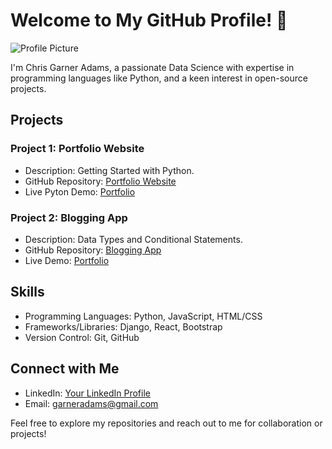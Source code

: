 # Welcome to My GitHub Profile! 👋

![Profile Picture]([https://example.com/profile-picture.jpg](https://media.licdn.com/dms/image/D4E03AQGkjA9ENW6pRw/profile-displayphoto-shrink_400_400/0/1693853440007?e=1716422400&v=beta&t=sAtpmXL_Sp5Ci6YGtAMQjBYoW7bZ6ZmVGO07kMr-Z_I))

I'm Chris Garner Adams, a passionate Data Science with expertise in programming languages like Python, and a keen interest in open-source projects.

## Projects

### Project 1: Portfolio Website
- Description: Getting Started with Python.
- GitHub Repository: [Portfolio Website](https://github.com/GarnerAd/DATA-SCI)
- Live Pyton Demo: [Portfolio](https://github.com/GarnerAd/DATA-SCI/tree/main/Code)

### Project 2: Blogging App
- Description: Data Types and Conditional Statements.
- GitHub Repository: [Blogging App](https://github.com/GarnerAd/DATA-SCI)
- Live Demo: [Portfolio](https://github.com/GarnerAd/DATA-SCI/tree/main)

## Skills
- Programming Languages: Python, JavaScript, HTML/CSS
- Frameworks/Libraries: Django, React, Bootstrap
- Version Control: Git, GitHub

## Connect with Me
- LinkedIn: [Your LinkedIn Profile](https://www.linkedin.com/in/henzgarner/)
- Email: garneradams@gmail.com

Feel free to explore my repositories and reach out to me for collaboration or projects!
